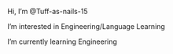 Hi, I’m @Tuff-as-nails-15

I’m interested in Engineering/Language Learning 

I’m currently learning Engineering 
